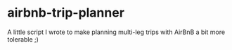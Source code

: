 # airbnb-trip-planner
A little script I wrote to make planning multi-leg trips with AirBnB a bit more tolerable ;)
